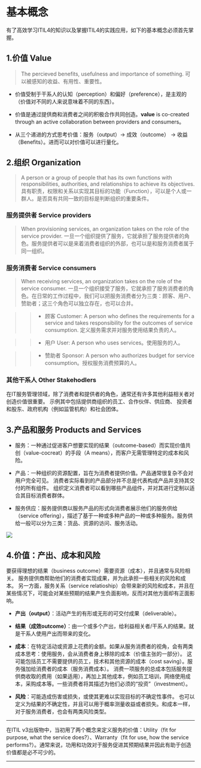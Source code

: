 # 基本概念

有了高效学习ITIL4的知识以及掌握ITIL4的实践应用，如下的基本概念必须首先掌握。

## 1.价值 Value

> The percieved benefits, usefulness and importance of something.
可以被感知的收益、有用性、重要性。

* 价值受制于干系人的认知（perception）和偏好（preference），是主观的（价值对不同的人来说意味着不同的东西）。

* 价值是通过提供商和消费者之间的积极合作共同创造。**value** is co-created through an active collaboration between providers and consumers。

* 从三个递进的方式思考价值：服务（output）-> 成效（outcome） -> 收益（Benefits）。进而可以对价值可以进行量化。


## 2.组织 Organization

> A person or a group of people that has its own functions with responsibilities, authorities, and relationships to achieve its objectives.
具有职责，权限和关系以实现其目标的功能（Function），可以是个人或一群人。是否具有共同一致的目标是判断组织的重要条件。

### 服务提供者 Service providers

> When provisioning services, an organization takes on the role of the service provider.
一旦一个组织提供了服务，它就承担了服务提供者的角色。服务提供者可以是来着消费者组织的外部，也可以是和服务消费者属于同一组织。

### 服务消费者 Service consumers

> When receiving services, an organization takes on the role of the service consumer.
一旦一个组织接受了服务，它就承担了服务消费者的角色。在日常的工作过程中，我们可以把服务消费者分为三类：顾客、用户、赞助者；这三个角色可以独立存在，也可以合并。
  
>> * 顾客 Customer: A person who defines the requirements for a service and takes responsibility for the outcomes of service consumption. 定义服务需求并对服务使用结果负责的人。
  
>> * 用户 User: A person who uses services。使用服务的人。
  
>> * 赞助者 Sponsor: A person who authorizes budget for service consumption。授权服务消费预算的人。
  
### 其他干系人 Other Stakehodlers
在IT服务管理领域，除了消费者和提供者的角色，通常还有许多其他利益相关者对创造价值很重要。 示例其中包括提供商组织的员工、合作伙伴、供应商、
投资者和股东、政府机构（例如监管机构）和社会团体。


## 3.产品和服务 Products and Services

* 服务：一种通过促进客户想要实现的结果（outcome-based）而实现价值共创（value-cocreat）的手段（A means），而客户无需管理特定的成本和风险。

* 产品：一种组织的资源配置，旨在为消费者提供价值。产品通常很复杂不会对用户完全可见。 消费者实际看到的产品部分并不总是代表构成产品并支持其交付的所有组件。 组织定义消费者可以看到哪些产品组件，并对其进行定制以适合其目标消费者群体。

* 服务供应：服务提供商以服务产品的形式向消费者展示他们的服务供给（service offering），描述了基于一种或多种产品的一种或多种服务。服务供给一般可以分为三类：货品、资源的访问、服务活动。

![](https://github.com/jiangxianlou/ITIL4/blob/master/Flash%20Card%20for%20ITIL4/Service%20offering.jpg?raw=ture)


## 4.价值：产出、成本和风险

要获得理想的结果（business outcome）需要资源（成本），并且通常与风险相关。 服务提供商帮助他们的消费者实现成果，并为此承担一些相关的风险和成本。 另一方面，服务关系（service relatioship）会带来新的风险和成本，并且在某些情况下，可能会对某些预期的结果产生负面影响，反而对其他方面却有正面影响。

* **产出（output）**：活动产生的有形或无形的可交付成果（deliverable）。

* **结果（成效outcome）**：由一个或多个产出，给利益相关者/干系人的结果。就是干系人使用产出而带来的变化。

* **成本**：在特定活动或资源上花费的金额。如果从服务消费者的视角，会有两类成本思考：使用服务，会从消费者身上移除的成本（价值主张的一部分）。 这可能包括员工不需要提供的员工，技术和其他资源的成本（cost saving）。服务强加给消费者的成本（服务消费成本）。 消费一项服务的总成本包括服务提供商收取的费用（如果适用），再加上其他成本，例如员工培训，网络使用成本，采购成本等。一些消费者将其描述为他们必须的“投资”（investment）。

* **风险**：可能造成伤害或损失，或使其更难以实现目标的不确定性事件。 也可以定义为结果的不确定性，并且可以用于概率测量收益或者损失。和成本一样，对于服务消费者，也会有两类风险类型。

---

在ITIL v3出版物中，当初用了两个概念来定义服务的价值：Utility（fit for purpose, what the service does?）、Warranty（fit for use, how the service performs?）。通常来说，功用和功效对于服务促进其预期结果并因此有助于创造价值都是必不可少的。

---
